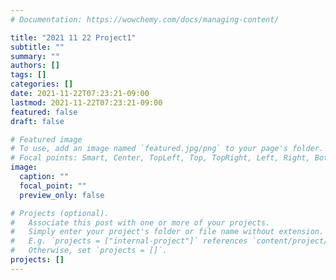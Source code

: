 ```yaml
---
# Documentation: https://wowchemy.com/docs/managing-content/

title: "2021 11 22 Project1"
subtitle: ""
summary: ""
authors: []
tags: []
categories: []
date: 2021-11-22T07:23:21-09:00
lastmod: 2021-11-22T07:23:21-09:00
featured: false
draft: false

# Featured image
# To use, add an image named `featured.jpg/png` to your page's folder.
# Focal points: Smart, Center, TopLeft, Top, TopRight, Left, Right, BottomLeft, Bottom, BottomRight.
image:
  caption: ""
  focal_point: ""
  preview_only: false

# Projects (optional).
#   Associate this post with one or more of your projects.
#   Simply enter your project's folder or file name without extension.
#   E.g. `projects = ["internal-project"]` references `content/project/deep-learning/index.md`.
#   Otherwise, set `projects = []`.
projects: []
---
```

